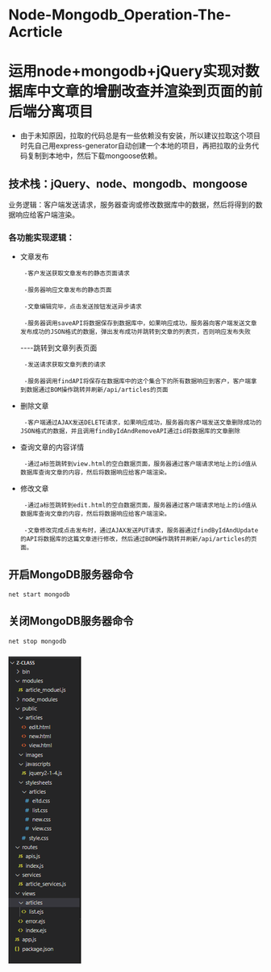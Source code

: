 # Node-Mongodb_Operation-The-Acrticle
# 运用node+mongodb+jQuery实现对数据库中文章的增删改查并渲染到页面的前后端分离项目

 - 由于未知原因，拉取的代码总是有一些依赖没有安装，所以建议拉取这个项目时先自己用express-generator自动创建一个本地的项目，再把拉取的业务代码复制到本地中，然后下载mongoose依赖。

## 技术栈：jQuery、node、mongodb、mongoose

业务逻辑：客户端发送请求，服务器查询或修改数据库中的数据，然后将得到的数据响应给客户端渲染。


### 各功能实现逻辑：
 - 文章发布
        
        -客户发送获取文章发布的静态页面请求

        -服务器响应文章发布的静态页面   

        -文章编辑完毕，点击发送按钮发送异步请求

        -服务器调用saveAPI将数据保存到数据库中，如果响应成功，服务器向客户端发送文章发布成功的JSON格式的数据，弹出发布成功并跳转到文章的列表页，否则响应发布失败
		
	----跳转到文章列表页面

		-发送请求获取文章列表的请求

	  	-服务器调用findAPI将保存在数据库中的这个集合下的所有数据响应到客户，客户端拿到数据通过BOM操作跳转并刷新/api/articles的页面
	  	
 - 删除文章

        -客户端通过AJAX发送DELETE请求，如果响应成功，服务器向客户端发送文章删除成功的JSON格式的数据，并且调用findByIdAndRemoveAPI通过id将数据库的文章删除
  	 
 - 查询文章的内容详情

  	    -通过a标签跳转到view.html的空白数据页面，服务器通过客户端请求地址上的id值从数据库查询文章的内容，然后将数据响应给客户端渲染。
  
 - 修改文章

  	    -通过a标签跳转到edit.html的空白数据页面，服务器通过客户端请求地址上的id值从数据库查询文章的内容，然后将数据响应给客户端渲染。

  	    -文章修改完成点击发布时，通过AJAX发送PUT请求，服务器通过findByIdAndUpdate的API将数据库的这篇文章进行修改，然后通过BOM操作跳转并刷新/api/articles的页面。



## 开启MongoDB服务器命令
    net start mongodb

## 关闭MongoDB服务器命令
    net stop mongodb


### 
![文件的排布](img/list.PNG)